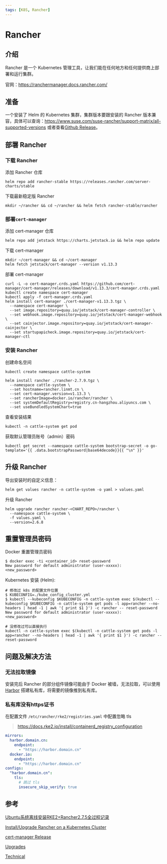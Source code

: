 ```yaml
---
tags: [K8S, Rancher]
---
```


# Rancher

## 介绍
Rancher 是一个 Kubernetes 管理工具，让我们能在任何地方和任何提供商上部署和运行集群。

官网：https://ranchermanager.docs.rancher.com/

## 准备
一个安装了 Helm 的 Kubernetes 集群，集群版本要跟安装的 Rancher 版本兼容，具体可以查询：https://www.suse.com/suse-rancher/support-matrix/all-supported-versions 或者查看[Github Release](https://github.com/rancher/rancher/releases)。

## 部署 Rancher

### 下载 Rancher
添加 Rancher 仓库
```shell
helm repo add rancher-stable https://releases.rancher.com/server-charts/stable
```
下载最新稳定版 Rancher
```shell
mkdir ~/rancher && cd ~/rancher && helm fetch rancher-stable/rancher
```

### 部署`cert-manager`
添加 cert-manager 仓库
```shell
helm repo add jetstack https://charts.jetstack.io && helm repo update
```
下载 cert-manager
```shell {2}
mkdir ~/cert-manager && cd ~/cert-manager
helm fetch jetstack/cert-manager --version v1.13.3
```
部署 cert-manager
```shell {1,5}
curl -L -o cert-manager.crds.yaml https://github.com/cert-manager/cert-manager/releases/download/v1.13.3/cert-manager.crds.yaml
kubectl create namespace cert-manager
kubectl apply -f cert-manager.crds.yaml
helm install cert-manager ./cert-manager-v1.13.3.tgz \
  --namespace cert-manager \
  --set image.repository=quay.io/jetstack/cert-manager-controller \
  --set webhook.image.repository=quay.io/jetstack/cert-manager-webhook \
  --set cainjector.image.repository=quay.io/jetstack/cert-manager-cainjector \
  --set startupapicheck.image.repository=quay.io/jetstack/cert-manager-ctl
```

### 安装 Rancher
创建命名空间
```shell
kubectl create namespace cattle-system
```
```shell {1,3,4}
helm install rancher ./rancher-2.7.9.tgz \
  --namespace cattle-system \
  --set hostname=rancher.linmt.cn \
  --set cert-manager.version=v1.13.3 \
  --set rancherImage=docker.io/rancher/rancher \
  --set systemDefaultRegistry=registry.cn-hangzhou.aliyuncs.com \
  --set useBundledSystemChart=true
```

查看安装结果
```shell
kubectl -n cattle-system get pod
```
获取默认管理员账号（admin）密码
```shell
kubectl get secret --namespace cattle-system bootstrap-secret -o go-template='{{ .data.bootstrapPassword|base64decode}}{{ "\n" }}'
```

## 升级 Rancher

导出安装时的自定义信息：
```shell
helm get values rancher -n cattle-system -o yaml > values.yaml
```
升级 Rancher
```shell
helm upgrade rancher rancher-<CHART_REPO>/rancher \
  --namespace cattle-system \
  -f values.yaml \
  --version=2.6.8
```

## 重置管理员密码

Docker 重置管理员密码
```shell
$ docker exec -ti <container_id> reset-password
New password for default administrator (user-xxxxx):
<new_password>
```

Kubernetes 安装 (Helm):
```shell
# 修改过 k8s 的配置文件位置
$ KUBECONFIG=./kube_config_cluster.yml
$ kubectl --kubeconfig $KUBECONFIG -n cattle-system exec $(kubectl --kubeconfig $KUBECONFIG -n cattle-system get pods -l app=rancher --no-headers | head -1 | awk '{ print $1 }') -c rancher -- reset-password
New password for default administrator (user-xxxxx):
<new_password>

# 没修改过可以直接执行
kubectl -n cattle-system exec $(kubectl -n cattle-system get pods -l app=rancher --no-headers | head -1 | awk '{ print $1 }') -c rancher -- reset-password
```

## 问题及解决方法

### 无法拉取镜像

安装完后 Rancher 的部分组件镜像可能由于 Docker 被墙，无法拉取，可以使用 [Harbor](../../tool/harbor.md) 搭建私有库，将需要的镜像推到私有库。

### 私有库没有https证书

在配置文件 `/etc/rancher/rke2/registries.yaml` 中配置忽略 tls

> https://docs.rke2.io/install/containerd_registry_configuration

```yaml
mirrors:
  harbor.domain.cn:
    endpoint:
      - "https://harbor.domain.cn"
  docker.io:
    endpoint:
      - "https://harbor.domain.cn"
configs:
  "harbor.domain.cn":
    tls:
      # 跳过 tls
      insecure_skip_verify: true
```

## 参考

[Ubuntu系统离线安装RKE2+Rancher2.7.5全过程记录](https://blog.csdn.net/u010438035/article/details/131684587)

[Install/Upgrade Rancher on a Kubernetes Cluster](https://ranchermanager.docs.rancher.com/getting-started/installation-and-upgrade/install-upgrade-on-a-kubernetes-cluster)

[cert-manager Release](https://github.com/cert-manager/cert-manager/releases)

[Upgrades](https://ranchermanager.docs.rancher.com/getting-started/installation-and-upgrade/install-upgrade-on-a-kubernetes-cluster/upgrades)

[Technical](https://ranchermanager.docs.rancher.com/faq/technical-items)
